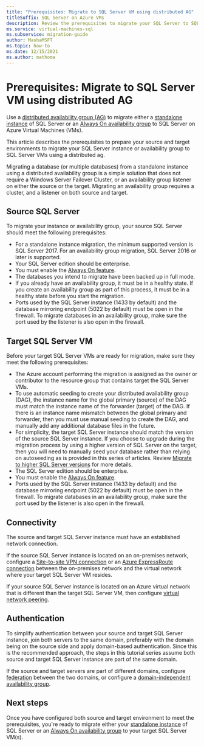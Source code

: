 ```yaml
---
title: "Prerequisites: Migrate to SQL Server VM using distributed AG" 
titleSuffix: SQL Server on Azure VMs
description: Review the prerequisites to migrate your SQL Server to SQL Server on Azure VMs using a distributed availability group. 
ms.service: virtual-machines-sql
ms.subservice: migration-guide
author: MashaMSFT
ms.topic: how-to
ms.date: 12/15/2021
ms.author: mathoma
---
```

# Prerequisites: Migrate to SQL Server VM using distributed AG

Use a [distributed availability group (AG)](/sql/database-engine/availability-groups/windows/distributed-availability-groups) to migrate either a [standalone instance](sql-server-distributed-availability-group-migrate-standalone-instance.md) of SQL Server or an [Always On availability group](sql-server-distributed-availability-group-migrate-ag.md) to SQL Server on Azure Virtual Machines (VMs). 

This article describes the prerequisites to prepare your source and target environments to migrate your SQL Server instance or availability group to SQL Server VMs using a distributed ag.

Migrating a database (or multiple databases) from a standalone instance using a distributed availability group is a simple solution that does not require a Windows Server Failover Cluster, or an availability group listener on either the source or the target. Migrating an availability group requires a cluster, and a listener on both source and target. 

## Source SQL Server  

To migrate your instance or availability group, your source SQL Server should meet the following prerequisites: 

- For a standalone instance migration, the minimum supported version is SQL Server 2017. For an availability group migration, SQL Server 2016 or later is supported. 
- Your SQL Server edition should be enterprise. 
- You must enable the [Always On feature](/sql/database-engine/availability-groups/windows/enable-and-disable-always-on-availability-groups-sql-server). 
- The databases you intend to migrate have been backed up in full mode. 
- If you already have an availability group, it must be in a healthy state. If you create an availability group as part of this process, it must be in a healthy state before you start the migration. 
- Ports used by the SQL Server instance (1433 by default) and the database mirroring endpoint (5022 by default) must be open in the firewall. To migrate databases in an availability group, make sure the port used by the listener is also open in the firewall. 

## Target SQL Server VM 

Before your target SQL Server VMs are ready for migration, make sure they meet the following prerequisites: 

- The Azure account performing the migration is assigned as the owner or contributor to the resource group that contains target the SQL Server VMs. 
- To use automatic seeding to create your distributed availability group (DAG), the instance name for the global primary (source) of the DAG must match the instance name of the forwarder (target) of the DAG. If there is an instance name mismatch between the global primary and forwarder, then you must use manual seeding to create the DAG, and manually add any additional database files in the future.
- For simplicity, the target SQL Server instance should match the version of the source SQL Server instance. If you choose to upgrade during the migration process by using a higher version of SQL Server on the target, then you will need to manually seed your database rather than relying on autoseeding as is  provided in this series of articles. Review [Migrate to higher SQL Server versions](/sql/database-engine/availability-groups/windows/distributed-availability-groups#cautions-when-using-distributed-availability-groups-to-migrate-to-higher-sql-server-versions) for more details. 
- The SQL Server edition should be enterprise. 
- You must enable the [Always On feature](/sql/database-engine/availability-groups/windows/enable-and-disable-always-on-availability-groups-sql-server). 
- Ports used by the SQL Server instance (1433 by default) and the database mirroring endpoint (5022 by default) must be open in the firewall. To migrate databases in an availability group, make sure the port used by the listener is also open in the firewall. 

## Connectivity 

The source and target SQL Server instance must have an established network connection. 

If the source SQL Server instance is located on an on-premises network, configure a [Site-to-site VPN connection](/microsoft-365/enterprise/connect-an-on-premises-network-to-a-microsoft-azure-virtual-network) or an [Azure ExpressRoute connection](../../../expressroute/expressroute-introduction.md) between the on-premises network and the virtual network where your target SQL Server VM resides. 

If your source SQL Server instance is located on an Azure virtual network that is different than the target SQL Server VM, then configure [virtual network peering](../../../virtual-network/virtual-network-peering-overview.md). 

## Authentication 

To simplify authentication between your source and target SQL Server instance, join both servers to the same domain, preferably with the domain being on the source side and apply domain-based authentication. Since this is the recommended approach, the steps in this tutorial series assume both source and target SQL Server instance are part of the same domain. 

If the source and target servers are part of different domains, configure [federation](../../../active-directory/hybrid/whatis-fed.md) between the two domains, or configure a [domain-independent availability group](../../zirtual-zachines/windows/availability-group-clusterless-workgroup-configure.md). 


## Next steps

Once you have configured both source and target environment to meet the prerequisites, you're ready to migrate either your [standalone instance](sql-server-distributed-availability-group-migrate-standalone-instance.md) of SQL Server or an [Always On availability group](sql-server-distributed-availability-group-migrate-ag.md) to your target SQL Server VM(s). 



